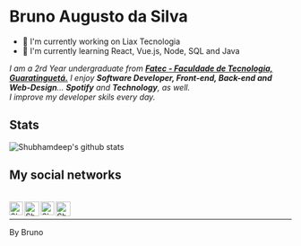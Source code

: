 # Bruno Augusto da Silva

- 🔭 I'm currently working on Liax Tecnologia <br/>
- 🌱 I'm currently learning React, Vue.js, Node, SQL and Java

<p>
    <em>
    I am a 2rd Year undergraduate from <a href="http://fatecguaratingueta.edu.br/"><b>Fatec - Faculdade de Tecnologia, Guaratinguetá.</b></a>
    I enjoy <b>Software Developer, Front-end, Back-end and Web-Design</b>... <b>Spotify</b> and <b>Technology</b>, as well.<br/>
    I improve my developer skils every day.
    </em>
</p>

## Stats

![Shubhamdeep's github stats](https://github-readme-stats.vercel.app/api?username=brunoaugustosilva&show_icons=true&hide_border=true)

## My social networks

<br>

  <a href="https://www.linkedin.com/in/bruno-silva-25a824181/">
    <img align="left" alt="Shubhamdeep Jha | Linkedin" width="24px" src="https://github.com/brunoaugustosilva/brunoaugustosilva/blob/master/assets/Linkedin.svg" />
  </a>
  <a href="https://twitter.com/BrunoAugusto560">
    <img align="left" alt="Shubhamdeep Jha | Twitter" width="26px" src="https://github.com/brunoaugustosilva/brunoaugustosilva/blob/master/assets/Twitter.svg" />
  </a>
  <a href="https://www.instagram.com/bruno_augusto560/">
    <img align="left" alt="Shubhamdeep Jha | Instagram" width="24px" src="https://github.com/brunoaugustosilva/brunoaugustosilva/blob/master/assets/Instagram.svg" />
  </a>
  <a href="mailto:brunoaugustosilva8@gmail.com">
    <img align="left" alt="Shubhamdeep Jha | Gmail" width="26px" src="https://github.com/brunoaugustosilva/brunoaugustosilva/blob/master/assets/Gmail.svg" />
  </a>
<br>

<!--
**brunoaugustosilva/brunoaugustosilva** is a ✨ _special_ ✨ repository because its `README.md` (this file) appears on your GitHub profile.

Here are some ideas to get you started:

- 🔭 I’m currently working on ...
- 🌱 I’m currently learning ...
- 👯 I’m looking to collaborate on ...
- 🤔 I’m looking for help with ...
- 💬 Ask me about ...
- 📫 How to reach me: ...
- 😄 Pronouns: ...
- ⚡ Fun fact: ...
-->

---

By Bruno
